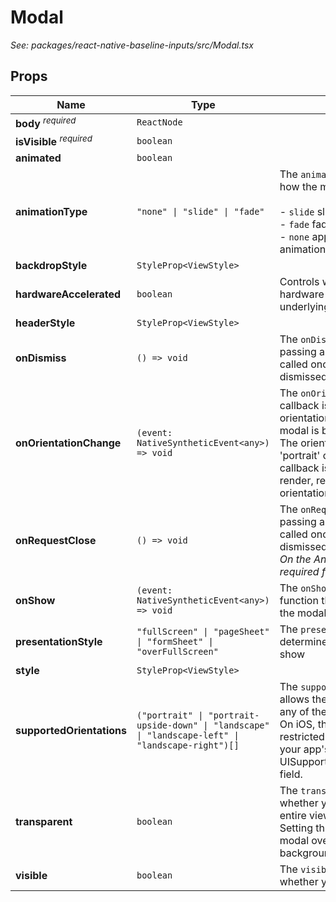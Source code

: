 # Modal

*See: packages/react-native-baseline-inputs/src/Modal.tsx*

## Props

| Name | Type | Description |
|------|------|-------------|
| <strong>body</strong> <sup><em>required</em></sup> | `ReactNode` |  |
| <strong>isVisible</strong> <sup><em>required</em></sup> | `boolean` |  |
| <strong>animated</strong> | `boolean` |  |
| <strong>animationType</strong> | `"none" \| "slide" \| "fade"` | The `animationType` prop controls how the modal animates.<br><br>- `slide` slides in from the bottom<br>- `fade` fades into view<br>- `none` appears without an animation |
| <strong>backdropStyle</strong> | `StyleProp<ViewStyle>` |  |
| <strong>hardwareAccelerated</strong> | `boolean` | Controls whether to force hardware acceleration for the underlying window. |
| <strong>headerStyle</strong> | `StyleProp<ViewStyle>` |  |
| <strong>onDismiss</strong> | `() => void` | The `onDismiss` prop allows passing a function that will be called once the modal has been dismissed. |
| <strong>onOrientationChange</strong> | `(event: NativeSyntheticEvent<any>) => void` | The `onOrientationChange` callback is called when the orientation changes while the modal is being displayed.<br>The orientation provided is only 'portrait' or 'landscape'. This callback is also called on initial render, regardless of the current orientation. |
| <strong>onRequestClose</strong> | `() => void` | The `onRequestClose` prop allows passing a function that will be called once the modal has been dismissed.<br>_On the Android platform, this is a required function._ |
| <strong>onShow</strong> | `(event: NativeSyntheticEvent<any>) => void` | The `onShow` prop allows passing a function that will be called once the modal has been shown. |
| <strong>presentationStyle</strong> | `"fullScreen" \| "pageSheet" \| "formSheet" \| "overFullScreen"` | The `presentationStyle` determines the style of modal to show |
| <strong>style</strong> | `StyleProp<ViewStyle>` |  |
| <strong>supportedOrientations</strong> | `("portrait" \| "portrait-upside-down" \| "landscape" \| "landscape-left" \| "landscape-right")[]` | The `supportedOrientations` prop allows the modal to be rotated to any of the specified orientations.<br>On iOS, the modal is still restricted by what's specified in your app's Info.plist's UISupportedInterfaceOrientations field. |
| <strong>transparent</strong> | `boolean` | The `transparent` prop determines whether your modal will fill the entire view.<br>Setting this to `true` will render the modal over a transparent background. |
| <strong>visible</strong> | `boolean` | The `visible` prop determines whether your modal is visible. |
